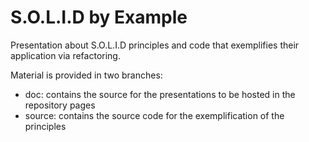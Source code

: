 # S.O.L.I.D by Example

Presentation about S.O.L.I.D principles and code that exemplifies their application via refactoring.

Material is provided in two branches:
* doc: contains the source for the presentations to be hosted in the repository pages
* source: contains the source code for the exemplification of the principles
